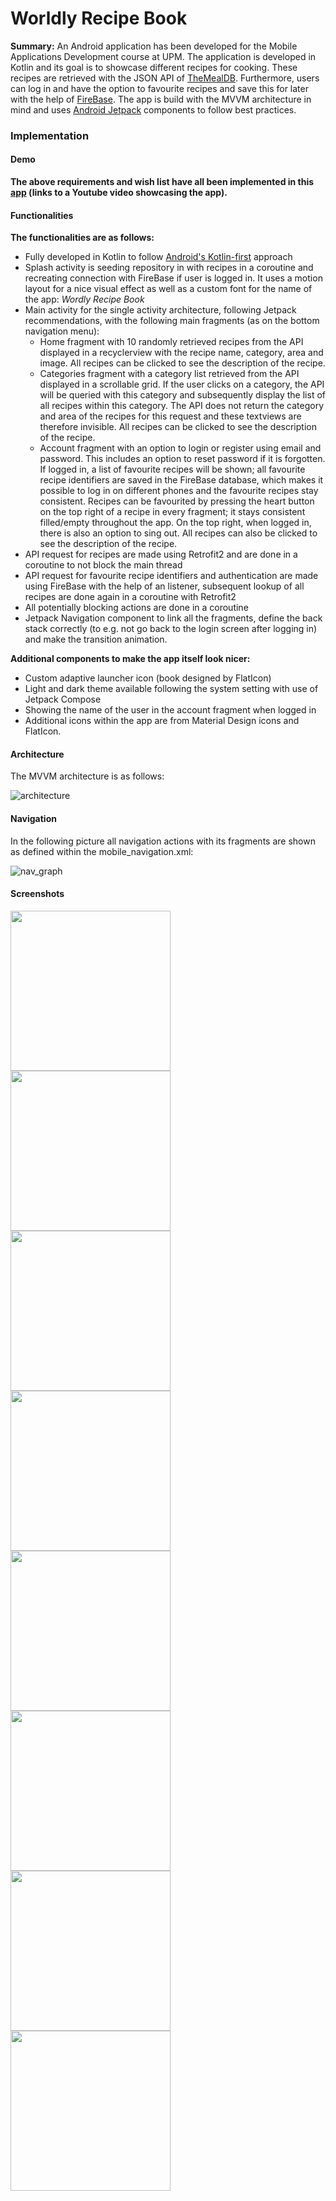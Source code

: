 # Worldly Recipe Book

**Summary:** An Android application has been developed for the Mobile Applications Development course at UPM. The application is developed in Kotlin and its goal is to showcase different recipes for cooking. These recipes are retrieved with the JSON API of [TheMealDB](https://www.themealdb.com/).  Furthermore, users can log in and have the option to favourite recipes and save this for later with the help of [FireBase](https://firebase.google.com/). The app is build with the MVVM architecture in mind and uses [Android Jetpack](https://developer.android.com/jetpack) components to follow best practices.

### Implementation

#### Demo

**The above requirements and wish list have all been implemented in this [app](https://youtu.be/w6KgzlLudio) (links to a Youtube video showcasing the app).**

#### Functionalities

**The functionalities are as follows:**

- Fully developed in Kotlin to follow [Android's Kotlin-first](https://developer.android.com/kotlin/first) approach
- Splash activity is seeding repository in with recipes in a coroutine and recreating connection with FireBase if user is logged in. It uses a motion layout for a nice visual effect as well as a custom font for the name of the app: *Wordly Recipe Book*
- Main activity for the single activity architecture, following Jetpack recommendations, with the following main fragments (as on the bottom navigation menu):
  - Home fragment with 10 randomly retrieved recipes from the API displayed in a recyclerview with the recipe name, category, area and image. All recipes can be clicked to see the description of the recipe.
  - Categories fragment with a category list retrieved from the API displayed in a scrollable grid. If the user clicks on a category, the API will be queried with this category and subsequently display the list of all recipes within this category. The API does not return the category and area of the recipes for this request and these textviews are therefore invisible. All recipes can be clicked to see the description of the recipe.
  - Account fragment with an option to login or register using email and password. This includes an option to reset password if it is forgotten. If logged in, a list of favourite recipes will be shown; all favourite recipe identifiers are saved in the FireBase database, which makes it possible to log in on different phones and the favourite recipes stay consistent. Recipes can be favourited by pressing the heart button on the top right of a recipe in every fragment; it stays consistent filled/empty throughout the app. On the top right, when logged in, there is also an option to sing out. All recipes can also be clicked to see the description of the recipe.
- API request for recipes are made using Retrofit2 and are done in a coroutine to not block the main thread
- API request for favourite recipe identifiers and authentication are made using FireBase with the help of an listener, subsequent lookup of all recipes are done again in a coroutine with Retrofit2
- All potentially blocking actions are done in a coroutine
- Jetpack Navigation component to link all the fragments, define the back stack correctly (to e.g. not go back to the login screen after logging in) and make the transition animation. 

**Additional components to make the app itself look nicer:**

- Custom adaptive launcher icon (book designed by FlatIcon)
- Light and dark theme available following the system setting with use of Jetpack Compose
- Showing the name of the user in the account fragment when logged in
- Additional icons within the app are from Material Design icons and FlatIcon.

#### Architecture

The MVVM architecture is as follows:

![architecture](screenshots/architecture.png)

#### Navigation

In the following picture all navigation actions with its fragments are shown as defined within the mobile_navigation.xml: 

![nav_graph](screenshots/navigation_graph.png)

#### Screenshots

<img src="screenshots/Screenshot_app_light1.jpg" width="256" />
<img src="screenshots/Screenshot_app_light2.jpg" width="256" />
<img src="screenshots/Screenshot_app_light3.jpg" width="256" />
<img src="screenshots/Screenshot_app_light4.jpg" width="256" />

<img src="screenshots/Screenshot_app_dark1.jpg" width="256" />
<img src="screenshots/Screenshot_app_dark2.jpg" width="256" />
<img src="screenshots/Screenshot_app_dark3.jpg" width="256" />
<img src="screenshots/Screenshot_app_dark4.jpg" width="256" />
